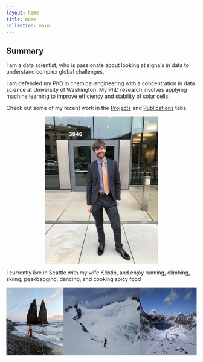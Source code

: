 ```yaml
---
layout: home
title: Home
collection: main
---
```


## Summary
I am a data scientist, who is passionate about looking at signals in data to understand
complex global challenges.

I am defended my PhD in chemical engineering with a concentration in data science at
 University of Washington. My PhD research involves applying machine learning to improve efficiency and stability of solar cells.

Check out some of my recent work in the [Projects](projects.md) and
[Publications](publications.md) tabs.

<div style="text-align:center"><img  width="300" height="391" src="photos/defense2.jpg" align="middle"></div>

I currently live in Seattle with my wife Kristin, and enjoy running, climbing, skiing, peakbagging, dancing, and cooking spicy food

<div style="text-align:center"><img  width="800" height="180" src="photos/adventure_pics.png" align="middle"></div>
